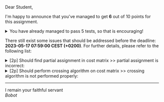 Dear Student,

I'm happy to announce that you've managed to get **6** out of 10 points for this assignment.
<details><summary>You have already managed to pass 5 tests, so that is encouraging!</summary>&emsp;☑&nbsp;[1p] Maximization problem should be converted to minimization problem<br>&emsp;☑&nbsp;[1p] Rectangular problem should be padded with constant to make it square<br>&emsp;☑&nbsp;[2p] Simplex should be able to solve assignment problems<br>&emsp;☑&nbsp;[1p] Should subtract min values in every row and column in cost matrix<br>&emsp;☑&nbsp;[1p] Should create proper assignment based on dict of assignments</details>

There still exist some issues that should be addressed before the deadline: **2023-05-17 07:59:00 CEST (+0200)**. For further details, please refer to the following list:

<details><summary>[2p] Should find partial assignment in cost matrix &gt;&gt; partial assignment is incorrect:</summary>- got: {}<br>- got assignment for only 0 workers, expected to assign tasks to 3 workers<br>- for cost matrix: <br>&nbsp;&nbsp;&nbsp;&nbsp;[[0 3 4]<br>&nbsp;&nbsp;&nbsp;&nbsp;&nbsp;[1 0 0]<br>&nbsp;&nbsp;&nbsp;&nbsp;&nbsp;[3 3 0]]</details>
<details><summary>[2p] Should perform crossing algorithm on cost matrix &gt;&gt; crossing algorithm is not performed properly:</summary>- got: <br>&nbsp;&nbsp;&nbsp;&nbsp;[[-3  9 -3  1]<br>&nbsp;&nbsp;&nbsp;&nbsp;&nbsp;[ 0  3  0  0]<br>&nbsp;&nbsp;&nbsp;&nbsp;&nbsp;[ 0  3  0  0]<br>&nbsp;&nbsp;&nbsp;&nbsp;&nbsp;[-3  3  2  0]]<br>- expected: <br>&nbsp;&nbsp;&nbsp;&nbsp;[[1 9 0 4]<br>&nbsp;&nbsp;&nbsp;&nbsp;&nbsp;[0 6 5 0]<br>&nbsp;&nbsp;&nbsp;&nbsp;&nbsp;[3 0 0 0]<br>&nbsp;&nbsp;&nbsp;&nbsp;&nbsp;[0 2 4 2]]<br>- for cost matrix: <br>&nbsp;&nbsp;&nbsp;&nbsp;[[0 9 0 4]<br>&nbsp;&nbsp;&nbsp;&nbsp;&nbsp;[0 7 6 1]<br>&nbsp;&nbsp;&nbsp;&nbsp;&nbsp;[2 0 0 0]<br>&nbsp;&nbsp;&nbsp;&nbsp;&nbsp;[0 3 5 3]]<br>- and partial assignment: {1: 0, 0: 2, 2: 1}</details>

-----------
I remain your faithful servant\
_Bobot_
